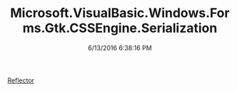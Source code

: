 ﻿---
title: Microsoft.VisualBasic.Windows.Forms.Gtk.CSSEngine.Serialization
date: 6/13/2016 6:38:16 PM
---

[Reflector](T-Microsoft.VisualBasic.Windows.Forms.Gtk.CSSEngine.Serialization.Reflector.html)
